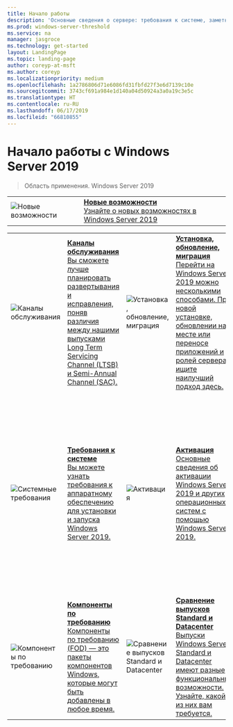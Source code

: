 ```yaml
---
title: Начало работы
description: 'Основные сведения о сервере: требования к системе, заметки о выпуске'
ms.prod: windows-server-threshold
ms.service: na
manager: jasgroce
ms.technology: get-started
layout: LandingPage
ms.topic: landing-page
author: coreyp-at-msft
ms.author: coreyp
ms.localizationpriority: medium
ms.openlocfilehash: 1a2786806d71e6086fd31fbfd27f3e6d7139c10e
ms.sourcegitcommit: 3743cf691a984e1d140a04d50924a3a0a19c3e5c
ms.translationtype: HT
ms.contentlocale: ru-RU
ms.lasthandoff: 06/17/2019
ms.locfileid: "66810855"
---
```

# <a name="get-started-with-windows-server-2019"></a>Начало работы с Windows Server 2019

>Область применения. Windows Server 2019

|       |       |
|   -   |   -   |
| ![Новые возможности](./media/i-whats-new.svg) | [**Новые возможности**<br>Узнайте о новых возможностях в Windows Server 2019](whats-new-19.md)|

|       |        |        |     |       |        |
|   -   |   -    |   -    |  -  |  -    |   -    |
| ![Каналы обслуживания](./media/i-get-started.svg)  | [**Каналы обслуживания**<br>Вы сможете лучше планировать развертывания и исправления, поняв различия между нашими выпусками Long Term Servicing Channel (LTSB) и Semi-Annual Channel (SAC).](servicing-channels-19.md)  | ![Установка, обновление, миграция](./media/i-get-started.svg) | [**Установка, обновление, миграция** <br>Перейти на Windows Server 2019 можно несколькими способами. При новой установке, обновлении на месте или переносе приложений и ролей сервера ищите наилучший подход здесь.](install-upgrade-migrate-19.md)  | ![Заметки о выпуске](./media/i-get-started.svg) |[**Заметки о выпуске**<br>Проблемы, которые могут вызвать серьезные неполадки, если их не устранить или не обойти.](rel-notes-19.md)   |
| ![Системные требования](./media/i-get-started.svg) | [**Требования к системе**<br>Вы можете узнать требования к аппаратному обеспечению для установки и запуска Windows Server 2019.](sys-reqs-19.md) |  ![Активация](./media/i-get-started.svg)|[**Активация**<br>Основные сведения об активации Windows Server 2019 и других операционных систем с помощью Windows Server 2019.](activation-19.md)  |  ![Совместимость приложений](./media/i-get-started.svg)|[**Совместимость приложений Windows Server 2019 и Microsoft Server**<br>Вам нужно заставить SQL работать на Windows Server 2019 или найти нужные действия для запуска Exchange? Этот раздел содержит ссылки на документацию для совместимых приложений Майкрософт.](app-compat-19.md) |
| ![Компоненты по требованию](./media/i-get-started.svg) | [**Компоненты по требованию**<br>Компоненты по требованию (FOD) — это пакеты компонентов Windows, которые могут быть добавлены в любое время.](install-fod-19.md) |  ![Сравнение выпусков Standard и Datacenter](./media/i-get-started.svg) | [**Сравнение выпусков Standard и Datacenter**<br>Выпуски Windows Server Standard и Datacenter имеют разные функциональные возможности. Узнайте, какой из них вам требуется.](editions-comparison-19.md) |
